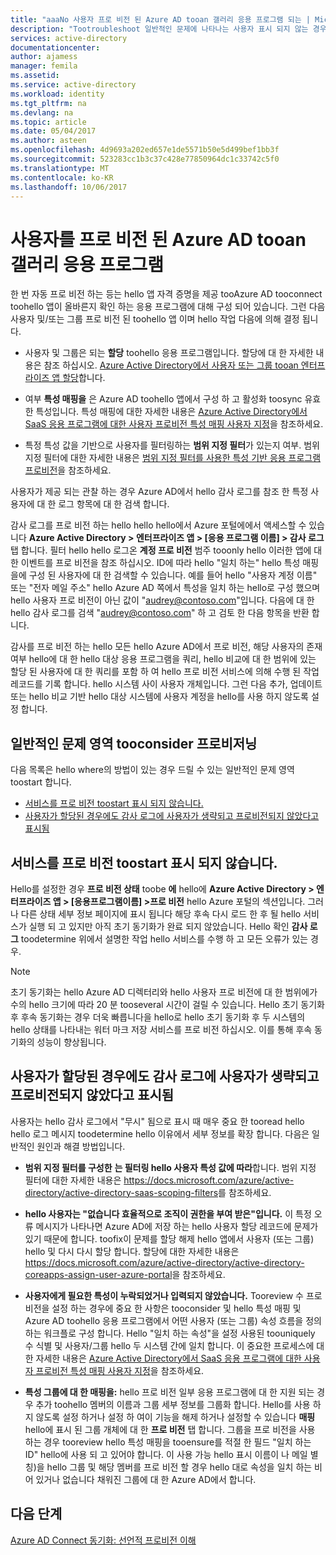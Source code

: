 ```yaml
---
title: "aaaNo 사용자 프로 비전 된 Azure AD tooan 갤러리 응용 프로그램 되는 | Microsoft Docs"
description: "Tootroubleshoot 일반적인 문제에 나타나는 사용자 표시 되지 않는 경우를 처리 하는 방법을 Azure AD는 사용자가 Azure AD에 프로 비전에 대 한 구성한 갤러리 응용 프로그램"
services: active-directory
documentationcenter: 
author: ajamess
manager: femila
ms.assetid: 
ms.service: active-directory
ms.workload: identity
ms.tgt_pltfrm: na
ms.devlang: na
ms.topic: article
ms.date: 05/04/2017
ms.author: asteen
ms.openlocfilehash: 4d9693a202ed657e1de5571b50e5d499bef1bb3f
ms.sourcegitcommit: 523283cc1b3c37c428e77850964dc1c33742c5f0
ms.translationtype: MT
ms.contentlocale: ko-KR
ms.lasthandoff: 10/06/2017
---
```

# <a name="no-users-are-being-provisioned-tooan-azure-ad-gallery-application"></a>사용자를 프로 비전 된 Azure AD tooan 갤러리 응용 프로그램

한 번 자동 프로 비전 하는 등는 hello 앱 자격 증명을 제공 tooAzure AD tooconnect toohello 앱이 올바른지 확인 하는 응용 프로그램에 대해 구성 되어 있습니다. 그런 다음 사용자 및/또는 그룹 프로 비전 된 toohello 앱 이며 hello 작업 다음에 의해 결정 됩니다.

-   사용자 및 그룹은 되는 **할당** toohello 응용 프로그램입니다. 할당에 대 한 자세한 내용은 참조 하십시오. [Azure Active Directory에서 사용자 또는 그룹 tooan 엔터프라이즈 앱 할당](https://docs.microsoft.com/azure/active-directory/active-directory-coreapps-assign-user-azure-portal)합니다.

-   여부 **특성 매핑을** 은 Azure AD toohello 앱에서 구성 하 고 활성화 toosync 유효한 특성입니다. 특성 매핑에 대한 자세한 내용은 [Azure Active Directory에서 SaaS 응용 프로그램에 대한 사용자 프로비전 특성 매핑 사용자 지정](https://docs.microsoft.com/azure/active-directory/active-directory-saas-customizing-attribute-mappings)을 참조하세요.

-   특정 특성 값을 기반으로 사용자를 필터링하는 **범위 지정 필터**가 있는지 여부. 범위 지정 필터에 대한 자세한 내용은 [범위 지정 필터를 사용한 특성 기반 응용 프로그램 프로비전](https://docs.microsoft.com/azure/active-directory/active-directory-saas-scoping-filters)을 참조하세요.

사용자가 제공 되는 관찰 하는 경우 Azure AD에서 hello 감사 로그를 참조 한 특정 사용자에 대 한 로그 항목에 대 한 검색 합니다.

감사 로그를 프로 비전 하는 hello hello hello에서 Azure 포털에에서 액세스할 수 있습니다 **Azure Active Directory &gt; 엔터프라이즈 앱 &gt; \[응용 프로그램 이름\] &gt; 감사 로그**탭 합니다. 필터 hello hello 로그온 **계정 프로 비전** 범주 tooonly hello 이러한 앱에 대 한 이벤트를 프로 비전을 참조 하십시오. ID에 따라 hello "일치 하는" hello 특성 매핑을에 구성 된 사용자에 대 한 검색할 수 있습니다. 예를 들어 hello "사용자 계정 이름" 또는 "전자 메일 주소" hello Azure AD 쪽에서 특성을 일치 하는 hello로 구성 했으며 hello 사용자 프로 비전이 아닌 값이 "audrey@contoso.com"입니다. 다음에 대 한 hello 감사 로그를 검색 "audrey@contoso.com" 하 고 검토 한 다음 항목을 반환 합니다.

감사를 프로 비전 하는 hello 모든 hello Azure AD에서 프로 비전, 해당 사용자의 존재 여부 hello에 대 한 hello 대상 응용 프로그램을 쿼리, hello 비교에 대 한 범위에 있는 할당 된 사용자에 대 한 쿼리를 포함 하 여 hello 프로 비전 서비스에 의해 수행 된 작업 레코드를 기록 합니다. hello 시스템 사이 사용자 개체입니다. 그런 다음 추가, 업데이트 또는 hello 비교 기반 hello 대상 시스템에 사용자 계정을 hello를 사용 하지 않도록 설정 합니다.

## <a name="general-problem-areas-with-provisioning-tooconsider"></a>일반적인 문제 영역 tooconsider 프로비저닝

다음 목록은 hello where의 방법이 있는 경우 드릴 수 있는 일반적인 문제 영역 toostart 합니다.

* [서비스를 프로 비전 toostart 표시 되지 않습니다.](#provisioning-service-does-not-appear-to-start)
* [사용자가 할당된 경우에도 감사 로그에 사용자가 생략되고 프로비전되지 않았다고 표시됨](#audit-logs-say-users-are-skipped-and-not-provisioned-even-though-they-are-assigned)

## <a name="provisioning-service-does-not-appear-toostart"></a>서비스를 프로 비전 toostart 표시 되지 않습니다.

Hello를 설정한 경우 **프로 비전 상태** toobe **에** hello에 **Azure Active Directory &gt; 엔터프라이즈 앱 &gt; \[응용프로그램이름\] &gt;프로 비전** hello Azure 포털의 섹션입니다. 그러나 다른 상태 세부 정보 페이지에 표시 됩니다 해당 후속 다시 로드 한 후 될 hello 서비스가 실행 되 고 있지만 아직 초기 동기화가 완료 되지 않았습니다. Hello 확인 **감사 로그** toodetermine 위에서 설명한 작업 hello 서비스를 수행 하 고 모든 오류가 있는 경우.

>[!NOTE]
>초기 동기화는 hello Azure AD 디렉터리와 hello 사용자 프로 비전에 대 한 범위에가 수의 hello 크기에 따라 20 분 tooseveral 시간이 걸릴 수 있습니다. Hello 초기 동기화 후 후속 동기화는 경우 더욱 빠릅니다을 hello로 hello 초기 동기화 후 두 시스템의 hello 상태를 나타내는 워터 마크 저장 서비스를 프로 비전 하십시오. 이를 통해 후속 동기화의 성능이 향상됩니다.
>
>

## <a name="audit-logs-say-users-are-skipped-and-not-provisioned-even-though-they-are-assigned"></a>사용자가 할당된 경우에도 감사 로그에 사용자가 생략되고 프로비전되지 않았다고 표시됨

사용자는 hello 감사 로그에서 "무시" 됨으로 표시 때 매우 중요 한 tooread hello hello 로그 메시지 toodetermine hello 이유에서 세부 정보를 확장 합니다. 다음은 일반적인 원인과 해결 방법입니다.

-   **범위 지정 필터를 구성한** **는 필터링 hello 사용자 특성 값에 따라**합니다. 범위 지정 필터에 대한 자세한 내용은 <https://docs.microsoft.com/azure/active-directory/active-directory-saas-scoping-filters>를 참조하세요.

-   **hello 사용자는 "없습니다 효율적으로 조직이 권한을 부여 받은"입니다.** 이 특정 오류 메시지가 나타나면 Azure AD에 저장 하는 hello 사용자 할당 레코드에 문제가 있기 때문에 합니다. toofix이 문제를 할당 해제 hello 앱에서 사용자 (또는 그룹) hello 및 다시 다시 할당 합니다. 할당에 대한 자세한 내용은 <https://docs.microsoft.com/azure/active-directory/active-directory-coreapps-assign-user-azure-portal>을 참조하세요.

-   **사용자에게 필요한 특성이 누락되었거나 입력되지 않았습니다.** Tooreview 수 프로 비전을 설정 하는 경우에 중요 한 사항은 tooconsider 및 hello 특성 매핑 및 Azure AD toohello 응용 프로그램에서 어떤 사용자 (또는 그룹) 속성 흐름을 정의 하는 워크플로 구성 합니다. Hello "일치 하는 속성"을 설정 사용된 toouniquely 수 식별 및 사용자/그룹 hello 두 시스템 간에 일치 합니다. 이 중요한 프로세스에 대한 자세한 내용은 [Azure Active Directory에서 SaaS 응용 프로그램에 대한 사용자 프로비전 특성 매핑 사용자 지정](https://docs.microsoft.com/azure/active-directory/active-directory-saas-customizing-attribute-mappings)을 참조하세요.

  * **특성 그룹에 대 한 매핑을:** hello 프로 비전 일부 응용 프로그램에 대 한 지원 되는 경우 추가 toohello 멤버의 이름과 그룹 세부 정보를 그룹화 합니다. Hello를 사용 하지 않도록 설정 하거나 설정 하 여이 기능을 해제 하거나 설정할 수 있습니다 **매핑** hello에 표시 된 그룹 개체에 대 한 **프로 비전** 탭 합니다. 그룹을 프로 비전을 사용 하는 경우 tooreview hello 특성 매핑을 tooensure를 적절 한 필드 "일치 하는 ID" hello에 사용 되 고 있어야 합니다. 이 사용 가능 hello 표시 이름이 나 메일 별칭)을 hello 그룹 및 해당 멤버를 프로 비전 할 경우 hello 대로 속성을 일치 하는 비어 있거나 없습니다 채워진 그룹에 대 한 Azure AD에서 합니다.

## <a name="next-steps"></a>다음 단계
[Azure AD Connect 동기화: 선언적 프로비전 이해](active-directory-aadconnectsync-understanding-declarative-provisioning.md)

